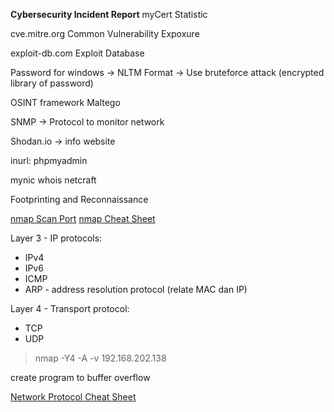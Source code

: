 **Cybersecurity Incident Report**
myCert Statistic 

cve.mitre.org
Common Vulnerability Expoxure

exploit-db.com
Exploit Database

Password for windows -> NLTM Format
-> Use bruteforce attack (encrypted library of password)

OSINT framework
Maltego

SNMP -> Protocol to monitor network

Shodan.io -> info website

inurl: phpmyadmin

mynic whois
netcraft

Footprinting and Reconnaissance

[nmap Scan Port](https://phoenixnap.com/kb/nmap-scan-open-ports)
[nmap Cheat Sheet](https://www.stationx.net/nmap-cheat-sheet/)

Layer 3 - IP protocols:
- IPv4
- IPv6
- ICMP
- ARP - address resolution protocol (relate MAC dan IP)

Layer 4 - Transport protocol:
- TCP
- UDP

> nmap -Y4 -A -v 192.168.202.138

create program to buffer overflow

[Network Protocol Cheat Sheet](https://www.exploit-db.com/docs/48120)